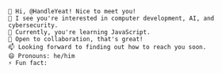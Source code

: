     👋 Hi, @HandleYeat! Nice to meet you!
    👀 I see you're interested in computer development, AI, and cybersecurity.
    🌱 Currently, you're learning JavaScript.
    💞️ Open to collaboration, that's great!
    📫 Looking forward to finding out how to reach you soon.
    😄 Pronouns: he/him 
    ⚡ Fun fact: 
<!---
HandleYeat/HandleYeat is a ✨ special ✨ repository because its `README.md` (this file) appears on your GitHub profile.
You can click the Preview link to take a look at your changes.
--->
